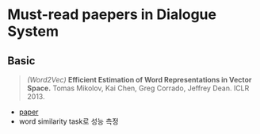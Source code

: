 # Must-read paepers in Dialogue System

## Basic

> *(Word2Vec)* **Efficient Estimation of Word Representations in Vector Space.** Tomas Mikolov, Kai Chen, Greg Corrado, Jeffrey Dean. ICLR 2013.
- [paper](https://arxiv.org/pdf/1301.3781)
- word similarity task로 성능 측정